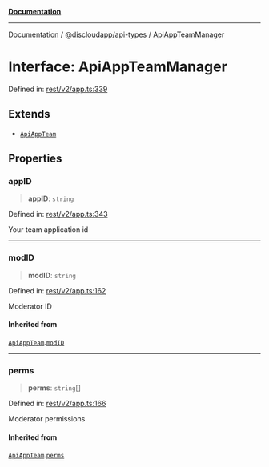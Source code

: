 [**Documentation**](../../../README.md)

***

[Documentation](../../../packages.md) / [@discloudapp/api-types](../README.md) / ApiAppTeamManager

# Interface: ApiAppTeamManager

Defined in: [rest/v2/app.ts:339](https://github.com/discloud/discloud.app/blob/5b4e3fe9c701f0b4f5ffa4246f463403d1e47fa1/packages/api-types/rest/v2/app.ts#L339)

## Extends

- [`ApiAppTeam`](ApiAppTeam.md)

## Properties

### appID

> **appID**: `string`

Defined in: [rest/v2/app.ts:343](https://github.com/discloud/discloud.app/blob/5b4e3fe9c701f0b4f5ffa4246f463403d1e47fa1/packages/api-types/rest/v2/app.ts#L343)

Your team application id

***

### modID

> **modID**: `string`

Defined in: [rest/v2/app.ts:162](https://github.com/discloud/discloud.app/blob/5b4e3fe9c701f0b4f5ffa4246f463403d1e47fa1/packages/api-types/rest/v2/app.ts#L162)

Moderator ID

#### Inherited from

[`ApiAppTeam`](ApiAppTeam.md).[`modID`](ApiAppTeam.md#modid)

***

### perms

> **perms**: `string`[]

Defined in: [rest/v2/app.ts:166](https://github.com/discloud/discloud.app/blob/5b4e3fe9c701f0b4f5ffa4246f463403d1e47fa1/packages/api-types/rest/v2/app.ts#L166)

Moderator permissions

#### Inherited from

[`ApiAppTeam`](ApiAppTeam.md).[`perms`](ApiAppTeam.md#perms)
